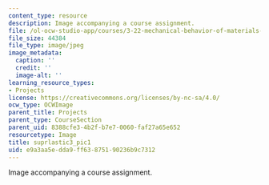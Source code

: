 ```yaml
---
content_type: resource
description: Image accompanying a course assignment.
file: /ol-ocw-studio-app/courses/3-22-mechanical-behavior-of-materials-spring-2008/e9a3aa5edda9ff63875190236b9c7312_suprlastic3_pic1.jpg
file_size: 44384
file_type: image/jpeg
image_metadata:
  caption: ''
  credit: ''
  image-alt: ''
learning_resource_types:
- Projects
license: https://creativecommons.org/licenses/by-nc-sa/4.0/
ocw_type: OCWImage
parent_title: Projects
parent_type: CourseSection
parent_uid: 8388cfe3-4b2f-b7e7-0060-faf27a65e652
resourcetype: Image
title: suprlastic3_pic1
uid: e9a3aa5e-dda9-ff63-8751-90236b9c7312
---
```

Image accompanying a course assignment.